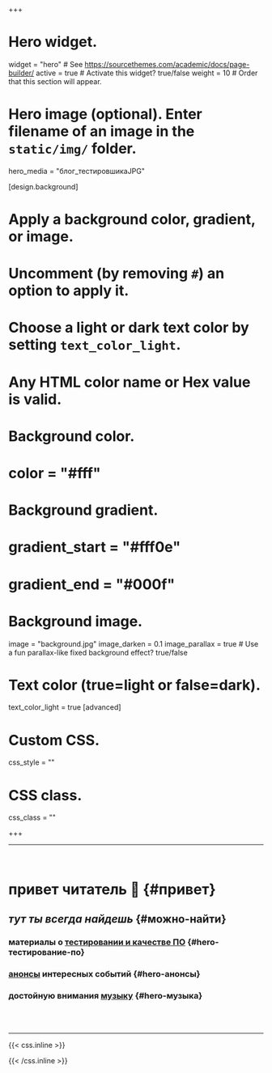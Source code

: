 +++
# Hero widget.
widget = "hero"  # See https://sourcethemes.com/academic/docs/page-builder/
active = true  # Activate this widget? true/false
weight = 10  # Order that this section will appear.

# Hero image (optional). Enter filename of an image in the `static/img/` folder.
hero_media = "блог_тестировшикаJPG"

[design.background]
  # Apply a background color, gradient, or image.
  #   Uncomment (by removing `#`) an option to apply it.
  #   Choose a light or dark text color by setting `text_color_light`.
  #   Any HTML color name or Hex value is valid.
  
  # Background color.
  # color = "#fff"
  
  # Background gradient.
  # gradient_start = "#fff0e"
  # gradient_end = "#000f"
  
  # Background image.
  image = "background.jpg"
  image_darken = 0.1
  image_parallax = true  # Use a fun parallax-like fixed background effect? true/false

  # Text color (true=light or false=dark).
  text_color_light = true
[advanced]
 # Custom CSS. 
 css_style = ""
 
 # CSS class.
 css_class = ""
  


+++

- - -

<br/>

# привет читатель 🙏 {#привет}

## _тут ты всегда найдешь_ {#можно-найти}

### материалы о [тестировании и качестве ПО](/блог/) {#hero-тестирование-по}

### [анонсы](/анонс/) интересных событий {#hero-анонсы}

### достойную внимания [музыку](/музыка/) {#hero-музыка}

<br/>
<br/>

***

{{< css.inline >}}
<style>
  h3[id^=hero] > a {
     text-decoration: none  !important;
     color: #fc6f5c !important;
  }
  </style>
{{< /css.inline >}}
